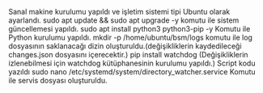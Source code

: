 Sanal makine kurulumu yapıldı ve işletim sistemi tipi Ubuntu olarak ayarlandı.
sudo apt update && sudo apt upgrade -y komutu ile sistem güncellemesi yapıldı.
sudo apt install python3 python3-pip -y Komutu ile Python kurulumu yapıldı.
mkdir -p /home/ubuntu/bsm/logs komutu ile log dosyasının saklanacağı dizin oluşturuldu.(değişikliklerin kaydedileceği changes.json dosyasını içerecektir.)
pip install watchdog (Değişikliklerin izlenebilmesi için watchdog kütüphanesinin kurulumu yapıldı.)
Script kodu yazıldı
sudo nano /etc/systemd/system/directory_watcher.service Komutu ile servis dosyası oluşturuldu.






